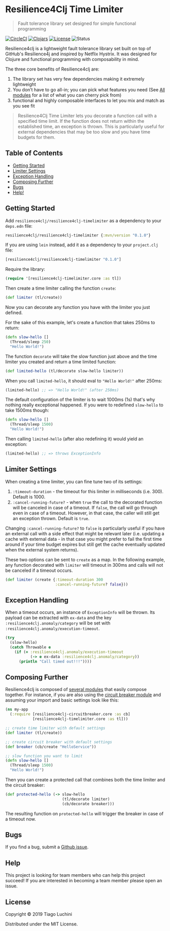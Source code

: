 [all-modules]: https://github.com/luchiniatwork/resilience4clj-circuitbreaker/#all-modules
[breaker]: https://github.com/luchiniatwork/resilience4clj-circuitbreaker/
[circleci-badge]: https://circleci.com/gh/luchiniatwork/resilience4clj-timelimiter.svg?style=shield&circle-token=416058ed576b28e43f7ac5e0e055cf483cc0f9e0
[circleci]: https://circleci.com/gh/luchiniatwork/resilience4clj-timelimiter
[clojars-badge]: https://img.shields.io/clojars/v/resilience4clj/resilience4clj-timelimiter.svg
[clojars]: http://clojars.org/resilience4clj/resilience4clj-timelimiter
[github-issues]: https://github.com/luchiniatwork/resilience4clj-timelimiter/issues
[license-badge]: https://img.shields.io/badge/license-MIT-blue.svg
[license]: ./LICENSE
[status-badge]: https://img.shields.io/badge/project%20status-alpha-brightgreen.svg

# Resilience4Clj Time Limiter

> Fault tolerance library set designed for simple functional programming

[![CircleCI][circleci-badge]][circleci]
[![Clojars][clojars-badge]][clojars]
[![License][license-badge]][license]
![Status][status-badge]

Resilience4clj is a lightweight fault tolerance library set built on
top of GitHub's Resilience4j and inspired by Netflix Hystrix. It was
designed for Clojure and functional programming with composability in
mind.

The three core benefits of Resilience4clj are:

1. The library set has very few dependencies making it extremely
   lightweight
2. You don’t have to go all-in; you can pick what features you need
   (See [All modules][all-modules] for a list of what you can cherry
   pick from)
3. functional and highly composable interfaces to let you mix and
   match as you see fit

> Resilience4Clj Time Limiter lets you decorate a function call with a
> specified time limit. If the function does not return within the
> established time, an exception is thrown. This is particularly
> useful for external dependencies that may be too slow and you have
> time budgets for them.

## Table of Contents

* [Getting Started](#getting-started)
* [Limiter Settings](#limiter-settings)
* [Exception Handling](#exception-handling)
* [Composing Further](#composing-further)
* [Bugs](#bugs)
* [Help!](#help)

## Getting Started

Add `resilience4clj/resilience4clj-timelimiter` as a dependency to
your `deps.edn` file:

``` clojure
resilience4clj/resilience4clj-timelimiter {:mvn/version "0.1.0"}
```

If you are using `lein` instead, add it as a dependency to your
`project.clj` file:

``` clojure
[resilience4clj/resilience4clj-timelimiter "0.1.0"]
```

Require the library:

``` clojure
(require '[resilience4clj-timelimiter.core :as tl])
```

Then create a time limiter calling the function `create`:

``` clojure
(def limiter (tl/create))
```

Now you can decorate any function you have with the limiter you just
defined.

For the sake of this example, let's create a function that takes 250ms
to return:

``` clojure
(defn slow-hello []
  (Thread/sleep 250)
  "Hello World!")
```

The function `decorate` will take the slow function just above and the
time limiter you created and return a time limited function:

``` clojure
(def limited-hello (tl/decorate slow-hello limiter))
```

When you call `limited-hello`, it should eval to `"Hello World!"`
after 250ms:

``` clojure
(limited-hello) ;; => "Hello World!" (after 250ms)
```

The default configuration of the limiter is to wait 1000ms (1s) that's
why nothing really exceptional happened. If you were to redefined
`slow-hello` to take 1500ms though:

``` clojure
(defn slow-hello []
  (Thread/sleep 1500)
  "Hello World!")
```

Then calling `limited-hello` (after also redefining it) would yield an
exception:

``` clojure
(limited-hello) ;; => throws ExceptionInfo
```

## Limiter Settings

When creating a time limiter, you can fine tune two of its settings:

1. `:timeout-duration` - the timeout for this limiter in milliseconds
   (i.e. 300). Default is 1000.
2. `:cancel-running-future?` - when `true` the call to the decorated
   function will be canceled in case of a timeout. If `false`, the
   call will go through even in case of a timeout. However, in that
   case, the caller will still get an exception thrown. Default is
   `true`.
   
Changing `:cancel-running-future?` to `false` is particularly useful
if you have an external call with a side effect that might be relevant
later (i.e. updating a cache with external data - in that case you
might prefer to fail the first time around if your time budget expires
but still get the cache eventually updated when the external system
returns).

These two options can be sent to `create` as a map. In the following
example, any function decorated with `limiter` will timeout in 300ms
and calls will not be canceled if a timeout occurs.

``` clojure
(def limiter (create {:timeout-duration 300
                      :cancel-running-future? false}))
```

## Exception Handling

When a timeout occurs, an instance of `ExceptionInfo` will be
thrown. Its payload can be extracted with `ex-data` and the key
`:resilience4clj.anomaly/category` will be set with
`:resilience4clj.anomaly/execution-timeout`.

``` clojure
(try
  (slow-hello)
  (catch Throwable e
    (if (= :resilience4clj.anomaly/execution-timeout
           (-> e ex-data :resilience4clj.anomaly/category))
      (println "Call timed out!!!"))))
```

## Composing Further

Resilience4clj is composed of [several modules][all-modules] that
easily compose together. For instance, if you are also using the
[circuit breaker module][breaker] and assuming your import and basic
settings look like this:

``` clojure
(ns my-app
  (:require [resilience4clj-circuitbreaker.core :as cb]
            [resilience4clj-timelimiter.core :as tl]))

;; create time limiter with default settings
(def limiter (tl/create))

;; create circuit breaker with default settings
(def breaker (cb/create "HelloService"))

;; slow function you want to limit
(defn slow-hello []
  (Thread/sleep 1500)
  "Hello World!")
```

Then you can create a protected call that combines both the time
limiter and the circuit breaker:

``` clojure
(def protected-hello (-> slow-hello
                         (tl/decorate limiter)
                         (cb/decorate breaker)))
```

The resulting function on `protected-hello` will trigger the breaker
in case of a timeout now.

## Bugs

If you find a bug, submit a [Github issue][github-issues].

## Help

This project is looking for team members who can help this project
succeed!  If you are interested in becoming a team member please open
an issue.

## License

Copyright © 2019 Tiago Luchini

Distributed under the MIT License.
